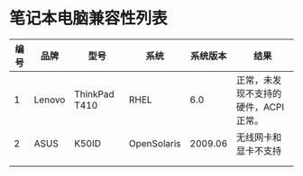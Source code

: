 # 笔记本电脑兼容性列表 
| 编号 | 品牌 | 型号 | 系统 | 系统版本 | 结果 |
|----|----|----|----|------|----|
| 1 | Lenovo | ThinkPad T410 | RHEL | 6.0 | 正常，未发现不支持的硬件，ACPI正常。 |
| 2 | ASUS | K50ID | OpenSolaris | 2009.06 | 无线网卡和显卡不支持 |
|  |  |  |  |  |  |
|  |  |  |  |  |  |
